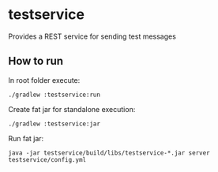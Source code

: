 # testservice

Provides a REST service for sending test messages

## How to run

In root folder execute:

```shell
./gradlew :testservice:run
```

Create fat jar for standalone execution:

```shell
./gradlew :testservice:jar
```

Run fat jar:

```shell
java -jar testservice/build/libs/testservice-*.jar server testservice/config.yml
```
